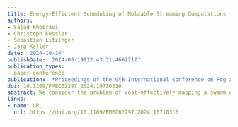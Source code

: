 ```yaml
---
title: Energy-Efficient Scheduling of Moldable Streaming Computations for the Edge-Cloud Continuum
authors:
- Sajad Khosravi
- Christoph Kessler
- Sebastian Litzinger
- Jörg Keller
date: '2024-10-14'
publishDate: '2024-08-19T12:43:31.466271Z'
publication_types:
- paper-conference
publication: '*Proceedings of the 9th International Conference on Fog and Mobile Edge Computing (FMEC)*'
doi: 10.1109/FMEC62297.2024.10710310
abstract: We consider the problem of cost-effectively mapping a swarm of soft real-time stream processing applications with moldable-parallel tasks to multicore resources in the device-edge-cloud continuum, consisting of mobile devices, edge resources and cloud resources. We leverage flexibility from different parallelization degrees and frequency levels (DVFS) for the tasks, keeping application throughput constraints and communication bandwidth limitations while minimizing overall cost (including device/edge resource energy and cloud resource renting). We present two offline algorithmic solutions with a global view of the environment: an integer linear program (ILP) extending the crown scheduling approach for multi-layer distributed systems and a greedy heuristic algorithm. Our experimental evaluation for several real-world and synthetic scenarios shows that the time required for solving the scheduling problem to cost-optimality by the ILP is feasible for nontrivial scenarios. The heuristic achieves about 12% worse cost efficiency on average, yet operates much faster (by 1-2 orders of magnitude), allowing to scale up the problem size more than the ILP approach.
links:
- name: URL
  url: https://doi.org/10.1109/FMEC62297.2024.10710310
---
```


